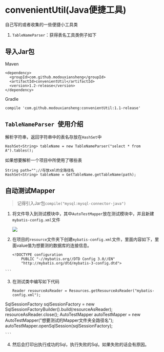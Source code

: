 # convenientUtil(Java便捷工具)

自己写的或者收集的一些便捷小工具类

1. `TableNameParser`：获得表名工具类例子如下

## 导入Jar包

Maven

```
<dependency>
  <groupId>com.github.modouxiansheng</groupId>
  <artifactId>convenientUtil</artifactId>
  <version>1.2-release</version>
</dependency>
```

Gradle

```
compile 'com.github.modouxiansheng:convenientUtil:1.1-release'

```

## `TableNameParser `使用介绍

解析字符串，返回字符串中的表名存放在`HashSet`中

```
HashSet<String> tableName = new TableNameParser("select * from A").tables();

```

如果想要解析一个项目中所使用了哪些表

```
String path="";//存放xml的全路径名
HashSet<String> tableName = GetTableName.getTableName(path);

```

## 自动测试Mapper

> 记得引入Jar包`compile("mysql:mysql-connector-java")`


1. 将文件导入到测试模块中，其中`AutoTestMapper`放在测试模块中，并且新建`mybatis-config.xml`文件
	
	![](https://ws4.sinaimg.cn/large/006tNbRwly1fxov5vfgjyj30bo0bh0tj.jpg)

2. 在项目的`resource`文件夹下创建`mybatis-config.xml`文件，里面内容如下，里面value值为想要测的数据库的连接信息。
	
	```
	<!DOCTYPE configuration
        PUBLIC "-//mybatis.org//DTD Config 3.0//EN"
        "http://mybatis.org/dtd/mybatis-3-config.dtd">
<configuration>
    <environments default="dev">
        <environment id="dev">
            <transactionManager type="JDBC"></transactionManager>
            <dataSource type="UNPOOLED">
                <property name="driver" value=""/>
                <property name="url" value=""/>
                <property name="username" value=""/>
                <property name="password" value=""/>
            </dataSource>
        </environment>
    </environments>
</configuration>
	
	```
	
3. 在测试类中编写如下代码

	```
	Reader resourceAsReader = Resources.getResourceAsReader("mybatis-config.xml");
SqlSessionFactory sqlSessionFactory = new SqlSessionFactoryBuilder().build(resourceAsReader);
resourceAsReader.close();
AutoTestMapper autoTestMapper = new AutoTestMapper("想要测试的Mapper文件夹全路径名");
autoTestMapper.openSqlSession(sqlSessionFactory); 
	
	```
	
4. 然后会打印出执行成功的Sql，执行失败的Sql。如果失败的话会有原因。
